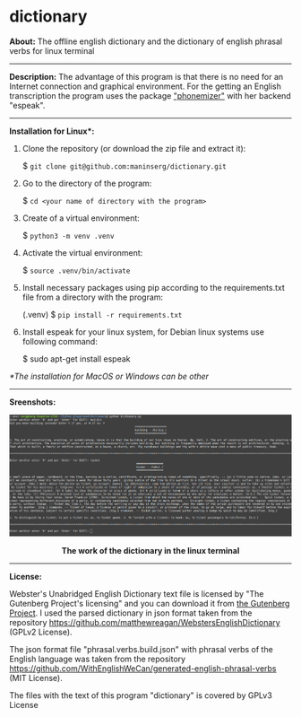 # dictionary


**About:** The offline english dictionary and the dictionary of english phrasal verbs for linux terminal

<hr>

**Description:** The advantage of this program is that there is no need for an Internet connection and graphical environment. For the getting an English transcription the program uses the package <a href="https://github.com/bootphon/phonemizer">"phonemizer"</a> with her backend "espeak".

<hr>

<b>Installation for Linux*:</b>

1. Clone the repository (or download the zip file and extract it):

    $ `git clone git@github.com:maninserg/dictionary.git`

2. Go to the directory of the program:
   
    $ `cd <your name of directory with the program>`

3. Create of a virtual environment:

    $ `python3 -m venv .venv`

4. Activate the virtual environment:

    $ `source .venv/bin/activate`

5. Install necessary packages using pip according to the requirements.txt file from a directory with the program:

    (.venv) $ `pip install -r requirements.txt`
    
6. Install espeak for your linux system, for Debian linux systems use following command:

    $ sudo apt-get install espeak

<i>*The installation for MacOS or Windows can be other</i>

<hr>

**Sreenshots:**

<p align="center">
  <img width = "1000" src="screenshots/dictionary.png"/>
<p align="center"><b>The work of the dictionary in the linux terminal</b><p align="center">
</p>

<hr>

**License:** 

Webster's Unabridged English Dictionary text file is licensed by "The Gutenberg Project's licensing" and you can download it from <a href="http://www.gutenberg.org/"> the Gutenberg Project</a>.
I used the parsed dictionary in json format taken from the repository https://github.com/matthewreagan/WebstersEnglishDictionary (GPLv2 License).

The json format file "phrasal.verbs.build.json" with phrasal verbs of the English language was taken from the repository https://github.com/WithEnglishWeCan/generated-english-phrasal-verbs (MIT License).

The files with the text of this program "dictionary" is covered by GPLv3 License
